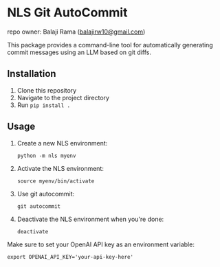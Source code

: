 # NLS Git AutoCommit
repo owner: Balaji Rama (balajirw10@gmail.com)

This package provides a command-line tool for automatically generating commit messages using an LLM based on git diffs.

## Installation

1. Clone this repository
2. Navigate to the project directory
3. Run `pip install .`

## Usage

1. Create a new NLS environment:
   ```
   python -m nls myenv
   ```

2. Activate the NLS environment:
   ```
   source myenv/bin/activate
   ```

3. Use git autocommit:
   ```
   git autocommit
   ```

4. Deactivate the NLS environment when you're done:
   ```
   deactivate
   ```

Make sure to set your OpenAI API key as an environment variable:
```
export OPENAI_API_KEY='your-api-key-here'
```